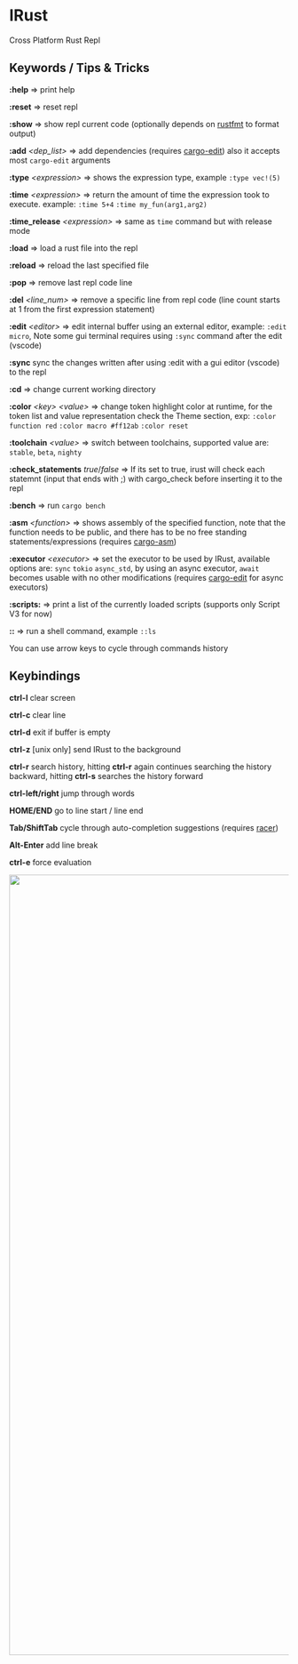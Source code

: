 # IRust
Cross Platform Rust Repl

## Keywords / Tips & Tricks

**:help** => print help

**:reset** => reset repl

**:show** => show repl current code (optionally depends on [rustfmt](https://github.com/rust-lang/rustfmt) to format output)

**:add** *<dep_list>* => add dependencies (requires [cargo-edit](https://github.com/killercup/cargo-edit)) also it accepts most `cargo-edit` arguments

**:type** *\<expression\>* => shows the expression type, example `:type vec!(5)`
  
**:time** *\<expression\>* => return the amount of time the expression took to execute. example: `:time 5+4` `:time my_fun(arg1,arg2)`

**:time_release** *\<expression\>* => same as `time` command but with release mode

**:load** => load a rust file into the repl

**:reload** => reload the last specified file

**:pop** => remove last repl code line

**:del** *<line_num>* => remove a specific line from repl code (line count starts at 1 from the first expression statement)

**:edit** *\<editor\>* => edit internal buffer using an external editor, example: `:edit micro`, Note some gui terminal requires using `:sync` command after the edit (vscode)

**:sync** sync the changes written after using :edit with a gui editor (vscode) to the repl

**:cd** => change current working directory

**:color** *\<key\>* *\<value\>* => change token highlight color at runtime, for the token list and value representation check the Theme section, exp: `:color function red` `:color macro #ff12ab` `:color reset`

**:toolchain** *\<value\>* => switch between toolchains, supported value are: `stable`, `beta`, `nighty`
  
**:check_statements** *true*/*false* => If its set to true, irust will check each statemnt (input that ends with ;) with cargo_check before inserting it to the repl

**:bench** => run `cargo bench`

**:asm** *\<function\>* => shows assembly of the specified function, note that the function needs to be public, and there has to be no free standing statements/expressions (requires [cargo-asm](https://github.com/gnzlbg/cargo-asm))

**:executor** *\<executor\>* => set the executor to be used by IRust, available options are: `sync` `tokio` `async_std`, by  using an async executor, `await` becomes usable with no other modifications (requires [cargo-edit](https://github.com/killercup/cargo-edit) for async executors)

**:scripts:** => print a list of the currently loaded scripts (supports only Script V3 for now)

**::** => run a shell command, example `::ls`

You can use arrow keys to cycle through commands history

## Keybindings

**ctrl-l** clear screen

**ctrl-c** clear line

**ctrl-d** exit if buffer is empty

**ctrl-z** [unix only]  send IRust to the background

**ctrl-r** search history, hitting **ctrl-r** again continues searching the history backward, hitting **ctrl-s** searches the history forward

**ctrl-left/right** jump through words

**HOME/END** go to line start / line end

**Tab/ShiftTab** cycle through auto-completion suggestions (requires [racer](https://github.com/racer-rust/racer))

**Alt-Enter** add line break

**ctrl-e** force evaluation

<img src="./irust.png" width="200%" height="60%">

## Cli commands

**--help** prints help message

**--reset-config** reset IRust configuration to default

## Configuration

IRust config file is located in:

**Linux**: */home/$USER/.config/irust/config*

**Win**: *C:\Users\\$USER\AppData\Roaming/irust/config*

**Mac**: */Users/$USER/Library/Preferences/irust/config*

*default config:*
```
  # history
  add_irust_cmd_to_history = true
  add_shell_cmd_to_history = false

  # colors
  ok_color = "Blue"
  eval_color = "White"
  irust_color = "DarkBlue"
  irust_warn_color = "Cyan"
  out_color = "Red"
  shell_color = "DarkYellow"
  err_color = "DarkRed"
  input_color = "Green"
  insert_color = "White"
  welcome_msg = ""
  welcome_color = "DarkBlue"

  # racer
  racer_inline_suggestion_color = "Cyan"
  racer_suggestions_table_color = "Green"
  racer_selected_suggestion_color = "DarkRed"
  racer_max_suggestions = 5
  enable_racer = true

  # other
  first_irust_run = false
  toolchain = "stable"
  check_statements = true
  auto_insert_semicolon = true
  
  // use last output by replacing the specified marker
  replace_marker = "$out"
  replace_output_with_marker = false
  
  # modify input prmopt
  input_prompt = "In: "
  output_prompt = "Out: "
  
  # activate scripting feature
  activate_scripting = false
```

## Theme
Since release `0.8.9` `IRust` can now parse a theme file located on `$config_dir/irust/theme` and use it for the highlighting colors.

Colors can be specified as names ("red") or as hex representation ("#ff12ab").

Default theme file:

```
  keyword = "magenta"
  keyword2 = "dark_red"
  function = "blue"
  type = "cyan"
  number = "dark_yellow"
  symbol = "red"
  macro = "dark_yellow"
  string_literal = "yellow"
  character = "green"
  lifetime = "dark_magenta"
  comment = "dark_grey"
  const = "dark_green"
  x = "white"

```
## Scripts
**Since release `1.10.0` `IRust` has script v3 support**

the advantages are:
- No need to hardcode binaries name
- One script can listen onto multiple hooks
- Scripts can run on daemon or oneshot mode

IRust will look for any exectuable under `$Config/irust/script3` and run it, it needs to exchange a greeting message at startup and specify which hooks its interested in, later it will be called by IRust when a specified hook is triggered, check out the [examples](https://github.com/sigmaSd/IRust/tree/master/scripts_examples/script3) for more info

**Since release `1.7.0` `IRust` has a new script mechanism codename script2, the old method is still available but deprecated for now see below if you still want to use it.**

The main advantages are:

- No unsafe, scripts should not be able to break IRust (not 100%)
- Hot reloading! recompiling a script will immediatly take effect on IRust without restarting


To activate this feature, set `activate_scripting2` to `true` in the configuration file. (it will take precedence over script1 if its set to true)

Now IRust will look in `$config/irust/script2` for executables.

It will launch them when required and comminucate via stdin/stdout (with bincode as a relay).

The executables need to have the following properties:

| Name             | Input                       | Output  | What it should do
| ---------------- | --------------------------- | ------- | -------------------------------------------------
| input_prompt     | irust_api::GlobalVariables  | String  | return the input prompt value as a string
| output_prompt    | irust_api::GlobalVariables  | String  | return the output prompt value as a string
| while_compiling  | irust_api::GlobalVariables  | ()      | do arbitrary things while IRust is compiling an expression (print some waiting animation for example)
| input_event      | irust_api::GlobalVariables, crossterm::event::Event  |  irust_api::Command      | all crossterm events will be passed to this script, it can choose to act upon it and return a `Some(irust_api::Command)` or let the normal IRust flow continue by returning `None` (See examlpes for vi-mode built upon this)

All scripts should add bincode and irust_api as dependecy

For more concrete example see [scripts_examples](https://github.com/sigmaSd/IRust/tree/master/scripts_examples/script2) directory


**Old method**

Since release `1.5.0` `IRust` introduced scripting feature.

To activate it, set `activate_scripting` to `true` in the configuration file.

Now IRust will create a cargo project named `script` located at `$config/irust/script`

This project has a default template, that showcases the available features.

Currently Supported functions (see example):
```rust
pub extern "C" fn input_prompt(global_varibales: &GlobalVariables) -> *mut c_char
```
```rust
pub extern "C" fn output_prompt(global_varibales: &GlobalVariables) -> *mut c_char
```

Important points:
- Scripting is currently unsafe, using it incorrectly will cause IRust to crash or segfault
- Scripts have a higher precedence then options (for example prompt functions will override the prompt set in the configuration)

Template/Example:
```rust
/// This script prints an input/output prompt with the number of the
/// evaluation prefixed to it
use std::{ffi::CString, os::raw::c_char, path::PathBuf};

// the signature must be this
pub struct GlobalVariables {
    // Current directory that IRust is in
    _current_working_dir: PathBuf,
    // Previous directory that IRust was in, this current directory can change if the user uses the `:cd` command
    _previous_working_dir: PathBuf,
    // Last path to a rust file loaded with `:load` command
    _last_loaded_code_path: Option<PathBuf>,
    /// Last successful printed output
    _last_output: Option<String>,
    /// A variable that increases with each input/output cycle
    operation_number: usize,
}

#[no_mangle]
// the signature must be this
pub extern "C" fn input_prompt(global_varibales: &GlobalVariables) -> *mut c_char {
    // Default script
    CString::new(format!("In [{}]: ", global_varibales.operation_number))
        .unwrap()
        .into_raw()
}

#[no_mangle]
// the signature must be this
pub extern "C" fn output_prompt(global_varibales: &GlobalVariables) -> *mut c_char {
    // Default script
    CString::new(format!("Out[{}]: ", global_varibales.operation_number))
        .unwrap()
        .into_raw()
}
```

## Book
`The IRust Book` is intended to document a couple of tips and tricks https://sigmasd.github.io/irust_book

## Releases
   Automatic releases by github actions are uploaded here https://github.com/sigmaSd/irust/releases

## Building
    cargo b --release

## FAQ

**1- Why is autocompletion not working**

    -> you need racer installed and configured correctly
        cargo +nightly install racer
        rustup component add rust-src
        
**2- Racer fails to build**

You can try `rustup update --force` https://github.com/racer-rust/racer/issues/1141

**3- I want to hack on irust but `dbg!` overlaps with the output!!**

Personaly I do this:
- Run 2 terminals side by side
- run `tty` in the first which should output something like `/dev/pts/4`
- run `cargo r 2>/dev/pts4` in the second

Now the `dbg!` statements are printed on the second terminal and the output in the first terminal is not messed up.

## [Changelog](./CHANGELOG.md)
